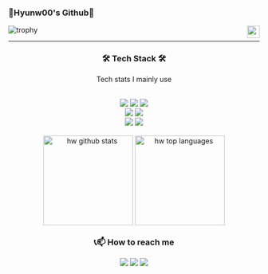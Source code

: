 
<div align="left">

  <h3>🐲Hyunw00's Github🐉</h3>
  <img align="right" width="25" src="https://github.com/seondal/seondal/assets/75469131/f3735e2a-2fb1-4e7f-bbea-81f5698213b0" />
</div>

<div align="left">

  ![trophy](https://github-profile-trophy.vercel.app/?username=Hyuunw00&row=1&column=5)
</div>

---


<div align="center">
   <h3 align="center"> 🛠 Tech Stack 🛠</h3>
  <p align="center"> Tech stats I mainly use</p>
  
<!-- <img src="https://img.shields.io/badge/html5-E34F26?style=flat-square&logo=html5&logoColor=white" /> 
 <img src="https://img.shields.io/badge/css3-1572B6?style=flat-square&logo=css3&logoColor=white" /> 
  <img src="https://img.shields.io/badge/javascript-F7DF1E?style=flat-square&logo=javascript&logoColor=20232a"/>
 -->
 


<br/>

<img src="https://img.shields.io/badge/react-20232a?style=flat-square&logo=react&logoColor=61DAFB" />
<img src="https://img.shields.io/badge/typescript-2F73BF?style=flat-square&logo=typescript&logoColor=white" />
<img src="https://img.shields.io/badge/vue-4FC08D?style=flat-square&logo=vue.js&logoColor=white" />

<br/>

<img src="https://img.shields.io/badge/styled--components-DB7093?style=flat-square&logo=styled-components&logoColor=ffd35b" />
<img src="https://img.shields.io/badge/tailwindcss-1daabb?style=flat-square&logo=tailwind-css&logoColor=white" /> 

</br>


 <img src="https://img.shields.io/badge/Firebase-DD2C00?style=flat-square&logo=Firebase&logoColor=white" /> 
 <img src="https://img.shields.io/badge/Supabse-3FCF8E?style=flat-square&logo=Supabase&logoColor=white" />
<!-- <img src="https://img.shields.io/badge/Next.js-000000?style=for-the-badge&logo=Next.js&logoColor=white" /> !-->

  </div>

</br>

<div  align="center">
  <img
  align="center"
  style="height:180px"
  src="https://github-readme-stats.vercel.app/api?username=hyuunw00&show_icons=true&hide_border=true&bg_color=solid,E6FFE6,DAF7A6&title_color=008000&text_color=006400&icon_color=32CD32"
  alt="hw github stats"
/>
  <img
    align="center"
    style="height:180px"
    src="https://github-readme-stats.vercel.app/api/top-langs/?username=hyuunw00&layout=compact&hide_border=true&bg_color=solid,E6FFE6,DAF7A6&title_color=008000&text_color=006400&icon_color=32CD32"
    alt="hw top languages"
  />
</div>




<div align="center">
  <h3 align="center"><b>📞📫 How to reach me</b></h3>
<a href="mailto:khwland0900@gmail.com"> <img src="https://img.shields.io/badge/Gmail-d14836?style=flat-square&logo=Gmail&logoColor=white&link=mailto:khwland090@gmail.com"/></a>
<a href="https://until.blog/@hyunw00/"><img src="https://img.shields.io/badge/until-000000?style=flat-square&logo=until&logoColor=white"/></a>
<a href="https://velog.io/@khw090/posts/"><img src="https://img.shields.io/badge/velog-3FCF8E?style=flat-square&logo=velog&logoColor=white"/></a>
</div>
 






<!-- [![Velog's GitHub stats](https://velog-readme-stats.vercel.app/api?name=khw090)](https://velog.io/@khw090/posts) -->

<!-- <h3 align="right">🛠 Tools 🛠</h3>
<div align="center">
  <img src="https://img.shields.io/badge/git-F05033.svg?style=for-the-badge&logo=git&logoColor=white" />
  <img src="https://img.shields.io/badge/github-181717.svg?style=for-the-badge&logo=github&logoColor=white" />
  <img src="https://img.shields.io/badge/Notion-F3F3F3.svg?style=for-the-badge&logo=notion&logoColor=black" />
    <img src="https://img.shields.io/badge/figma-F24E1E.svg?style=for-the-badge&logo=figma&logoColor=white" />
  <img src="https://img.shields.io/badge/VSCode-2C2C32.svg?style=for-the-badge&logo=visual-studio-code&logoColor=22ABF3" />
  
</div>


<br>

<h3 align="center">📫 Contact 📫</h3>
<div align="center">
<a href="mailto:khwland090@gmail.com">
    <img
      src="https://img.shields.io/badge/khwland090@gmail.com-D14836?style=for-the-badge&logo=gmail&logoColor=white"/>&nbsp
  </a>
</div>

<br>

<h3 align="center">💻 DEV's log 💻</h3>
<div align="center">
   <a href="https://velog.io/@khw090">
    <img src="https://img.shields.io/badge/Velog-1EBC8F?style=for-the-badge&logo=velog&logoColor=white" />&nbsp
  </a>
</div>
  



<br>

-->



